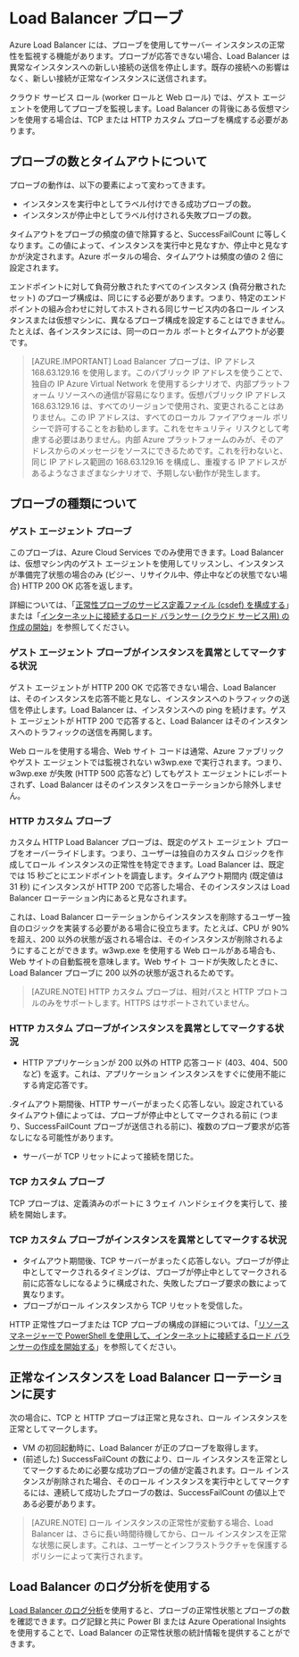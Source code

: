 <properties
  pageTitle="Load Balancer カスタム プローブと正常性状態の監視 | Microsoft Azure"
  description="Azure Load Balancer でカスタム プローブを使用して、Load Balancer の背後にあるインスタンスを監視する方法を説明します"
  services="load-balancer"
  documentationCenter="na"
  authors="sdwheeler"
  manager="carmonm"
  editor=""
  tags="azure-resource-manager"
/>
<tags
  ms.service="load-balancer"
  ms.devlang="na"
  ms.topic="article"
  ms.tgt_pltfrm="na"
  ms.workload="infrastructure-services"
  ms.date="08/25/2016"
  ms.author="sewhee" />

# Load Balancer プローブ

Azure Load Balancer には、プローブを使用してサーバー インスタンスの正常性を監視する機能があります。プローブが応答できない場合、Load Balancer は異常なインスタンスへの新しい接続の送信を停止します。既存の接続への影響はなく、新しい接続が正常なインスタンスに送信されます。

クラウド サービス ロール (worker ロールと Web ロール) では、ゲスト エージェントを使用してプローブを監視します。Load Balancer の背後にある仮想マシンを使用する場合は、TCP または HTTP カスタム プローブを構成する必要があります。

## プローブの数とタイムアウトについて

プローブの動作は、以下の要素によって変わってきます。

- インスタンスを実行中としてラベル付けできる成功プローブの数。
- インスタンスが停止中としてラベル付けされる失敗プローブの数。

タイムアウトをプローブの頻度の値で除算すると、SuccessFailCount に等しくなります。この値によって、インスタンスを実行中と見なすか、停止中と見なすかが決定されます。Azure ポータルの場合、タイムアウトは頻度の値の 2 倍に設定されます。

エンドポイントに対して負荷分散されたすべてのインスタンス (負荷分散されたセット) のプローブ構成は、同じにする必要があります。つまり、特定のエンドポイントの組み合わせに対してホストされる同じサービス内の各ロール インスタンスまたは仮想マシンに、異なるプローブ構成を設定することはできません。たとえば、各インスタンスには、同一のローカル ポートとタイムアウトが必要です。


>[AZURE.IMPORTANT] Load Balancer プローブは、IP アドレス 168.63.129.16 を使用します。このパブリック IP アドレスを使うことで、独自の IP Azure Virtual Network を使用するシナリオで、内部プラットフォーム リソースへの通信が容易になります。仮想パブリック IP アドレス 168.63.129.16 は、すべてのリージョンで使用され、変更されることはありません。この IP アドレスは、すべてのローカル ファイアウォール ポリシーで許可することをお勧めします。これをセキュリティ リスクとして考慮する必要はありません。内部 Azure プラットフォームのみが、そのアドレスからのメッセージをソースにできるためです。これを行わないと、同じ IP アドレス範囲の 168.63.129.16 を構成し、重複する IP アドレスがあるようなさまざまなシナリオで、予期しない動作が発生します。

## プローブの種類について

### ゲスト エージェント プローブ

このプローブは、Azure Cloud Services でのみ使用できます。Load Balancer は、仮想マシン内のゲスト エージェントを使用してリッスンし、インスタンスが準備完了状態の場合のみ (ビジー、リサイクル中、停止中などの状態でない場合) HTTP 200 OK 応答を返します。

詳細については、「[正常性プローブのサービス定義ファイル (csdef) を構成する](https://msdn.microsoft.com/library/azure/jj151530.asp)」または「[インターネットに接続するロード バランサー (クラウド サービス用) の作成の開始](load-balancer-get-started-internet-classic-cloud.md#check-load-balancer-health-status-for-cloud-services)」を参照してください。

### ゲスト エージェント プローブがインスタンスを異常としてマークする状況

ゲスト エージェントが HTTP 200 OK で応答できない場合、Load Balancer は、そのインスタンスを応答不能と見なし、インスタンスへのトラフィックの送信を停止します。Load Balancer は、インスタンスへの ping を続けます。ゲスト エージェントが HTTP 200 で応答すると、Load Balancer はそのインスタンスへのトラフィックの送信を再開します。

Web ロールを使用する場合、Web サイト コードは通常、Azure ファブリックやゲスト エージェントでは監視されない w3wp.exe で実行されます。つまり、w3wp.exe が失敗 (HTTP 500 応答など) してもゲスト エージェントにレポートされず、Load Balancer はそのインスタンスをローテーションから除外しません。

### HTTP カスタム プローブ

カスタム HTTP Load Balancer プローブは、既定のゲスト エージェント プローブをオーバーライドします。つまり、ユーザーは独自のカスタム ロジックを作成してロール インスタンスの正常性を特定できます。Load Balancer は、既定では 15 秒ごとにエンドポイントを調査します。タイムアウト期間内 (既定値は 31 秒) にインスタンスが HTTP 200 で応答した場合、そのインスタンスは Load Balancer ローテーション内にあると見なされます。

これは、Load Balancer ローテーションからインスタンスを削除するユーザー独自のロジックを実装する必要がある場合に役立ちます。たとえば、CPU が 90% を超え、200 以外の状態が返される場合は、そのインスタンスが削除されるようにすることができます。w3wp.exe を使用する Web ロールがある場合も、Web サイトの自動監視を意味します。Web サイト コードが失敗したときに、Load Balancer プローブに 200 以外の状態が返されるためです。

>[AZURE.NOTE] HTTP カスタム プローブは、相対パスと HTTP プロトコルのみをサポートします。HTTPS はサポートされていません。

### HTTP カスタム プローブがインスタンスを異常としてマークする状況

- HTTP アプリケーションが 200 以外の HTTP 応答コード (403、404、500 など) を返す。これは、アプリケーション インスタンスをすぐに使用不能にする肯定応答です。

.タイムアウト期間後、HTTP サーバーがまったく応答しない。設定されているタイムアウト値によっては、プローブが停止中としてマークされる前に (つまり、SuccessFailCount プローブが送信される前に)、複数のプローブ要求が応答なしになる可能性があります。
- 	サーバーが TCP リセットによって接続を閉じた。

### TCP カスタム プローブ

TCP プローブは、定義済みのポートに 3 ウェイ ハンドシェイクを実行して、接続を開始します。

### TCP カスタム プローブがインスタンスを異常としてマークする状況

- タイムアウト期間後、TCP サーバーがまったく応答しない。プローブが停止中としてマークされるタイミングは、プローブが停止中としてマークされる前に応答なしになるように構成された、失敗したプローブ要求の数によって異なります。
- プローブがロール インスタンスから TCP リセットを受信した。

HTTP 正常性プローブまたは TCP プローブの構成の詳細については、「[リソース マネージャーで PowerShell を使用して、インターネットに接続するロード バランサーの作成を開始する](load-balancer-get-started-internet-arm-ps.md#create-lb-rules-nat-rules-a-probe-and-a-load-balancer)」を参照してください。

## 正常なインスタンスを Load Balancer ローテーションに戻す

次の場合に、TCP と HTTP プローブは正常と見なされ、ロール インスタンスを正常としてマークします。

- VM の初回起動時に、Load Balancer が正のプローブを取得します。
- (前述した) SuccessFailCount の数により、ロール インスタンスを正常としてマークするために必要な成功プローブの値が定義されます。ロール インスタンスが削除された場合、そのロール インスタンスを実行中としてマークするには、連続して成功したプローブの数は、SuccessFailCount の値以上である必要があります。

>[AZURE.NOTE] ロール インスタンスの正常性が変動する場合、Load Balancer は、さらに長い時間待機してから、ロール インスタンスを正常な状態に戻します。これは、ユーザーとインフラストラクチャを保護するポリシーによって実行されます。

## Load Balancer のログ分析を使用する

[Load Balancer のログ分析](load-balancer-monitor-log.md)を使用すると、プローブの正常性状態とプローブの数を確認できます。ログ記録と共に Power BI または Azure Operational Insights を使用することで、Load Balancer の正常性状態の統計情報を提供することができます。

<!---HONumber=AcomDC_0921_2016-->